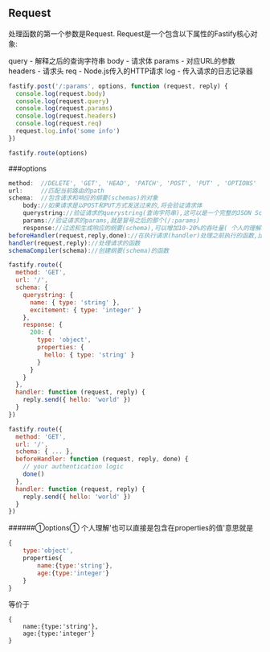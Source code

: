 Request
----
处理函数的第一个参数是Request.
Request是一个包含以下属性的Fastify核心对象:

query - 解释之后的查询字符串
body - 请求体
params - 对应URL的参数
headers - 请求头
req - Node.js传入的HTTP请求
log - 传入请求的日志记录器
```javascript
fastify.post('/:params', options, function (request, reply) {
  console.log(request.body)
  console.log(request.query)
  console.log(request.params)
  console.log(request.headers)
  console.log(request.req)
  request.log.info('some info')
})
```

```javascript
fastify.route(options)
```
###options
```javascript
method:  //DELETE', 'GET', 'HEAD', 'PATCH', 'POST', 'PUT' , 'OPTIONS'  也可以是前面这些method组成的数组
url:     //匹配当前路由的path
schema:  //包含请求和响应的纲要(schemas)的对象
    body://如果请求是以POST和PUT方式发送过来的,将会验证请求体
    querystring://验证请求的querystring(查询字符串),这可以是一个完整的JSON Schema对象,包含type属性和properties属性,也可以直接是包含在properties的值 ①options①
    params://验证请求的params,就是冒号之后的那个(/:params)
    response://过滤和生成响应的纲要(schema),可以增加10-20%的吞吐量( 个人的理解就是reply.send(xxx)的参数xxx的纲要 )
beforeHandler(request,reply,done)://在执行请求(handler)处理之前执行的函数,比如您可以在路由级别执行身份验证,它也可以是函数数组
handler(request,reply)://处理请求的函数
schemaCompiler(schema)://创建纲要(schema)的函数
```
```javascript
fastify.route({
  method: 'GET',
  url: '/',
  schema: {
    querystring: {
      name: { type: 'string' },
      excitement: { type: 'integer' }
    },
    response: {
      200: {
        type: 'object',
        properties: {
          hello: { type: 'string' }
        }
      }
    }
  },
  handler: function (request, reply) {
    reply.send({ hello: 'world' })
  }
})
```
```javascript
fastify.route({
  method: 'GET',
  url: '/',
  schema: { ... },
  beforeHandler: function (request, reply, done) {
    // your authentication logic
    done()
  },
  handler: function (request, reply) {
    reply.send({ hello: 'world' })
  }
})
```













######①options①
个人理解'也可以直接是包含在properties的值'意思就是
```javascript
{
    type:'object',
    properties{
        name:{type:'string'},
        age:{type:'integer'}
    }
}
```
等价于
```
{
    name:{type:'string'},
    age:{type:'integer'}
}
```
